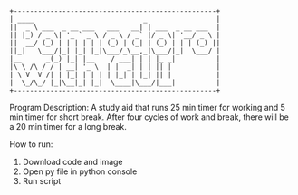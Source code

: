 ~~~
+--------------------------------------------------+
| ____                           _                 |
||  _ \ ___  _ __ ___   ___   __| | ___  _ __ ___  |
|| |_) / _ \| '_ ` _ \ / _ \ / _` |/ _ \| '__/ _ \ |
||  __/ (_) | | | | | | (_) | (_| | (_) | | | (_) ||
||_|   \___/|_| |_| |_|\___/_\__,_|\___/|_|  \___/ |
|__      _(_) |_| |__    / ___| | | |_ _|          |
|\ \ /\ / / | __| '_ \  | |  _| | | || |           |
| \ V  V /| | |_| | | | | |_| | |_| || |           |
|  \_/\_/ |_|\__|_| |_|  \____|\___/|___|          |
+--------------------------------------------------+
~~~
Program Description:
A study aid that runs 25 min timer for working and 5 min timer for short break. 
After four cycles of work and break, there will be a 20 min timer for a long break.

How to run:
1. Download code and image
2. Open py file in python console
3. Run script

